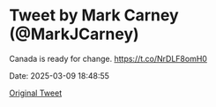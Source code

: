 # Tweet by Mark Carney (@MarkJCarney)

Canada is ready for change. https://t.co/NrDLF8omH0

Date: 2025-03-09 18:48:55

[Original Tweet](https://x.com/MarkJCarney/status/1898808231075475903)
